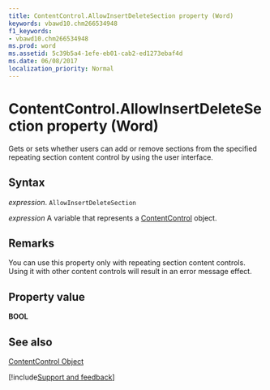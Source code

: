 ```yaml
---
title: ContentControl.AllowInsertDeleteSection property (Word)
keywords: vbawd10.chm266534948
f1_keywords:
- vbawd10.chm266534948
ms.prod: word
ms.assetid: 5c39b5a4-1efe-eb01-cab2-ed1273ebaf4d
ms.date: 06/08/2017
localization_priority: Normal
---
```



# ContentControl.AllowInsertDeleteSection property (Word)

Gets or sets whether users can add or remove sections from the specified repeating section content control by using the user interface.


## Syntax

_expression_. `AllowInsertDeleteSection`

_expression_ A variable that represents a [ContentControl](./Word.ContentControl.md) object.


## Remarks

You can use this property only with repeating section content controls. Using it with other content controls will result in an error message effect.


## Property value

 **BOOL**


## See also


[ContentControl Object](Word.ContentControl.md)

[!include[Support and feedback](~/includes/feedback-boilerplate.md)]